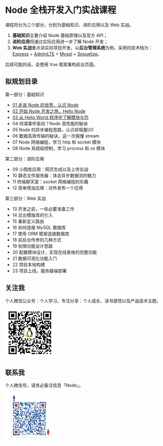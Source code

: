 # Node 全栈开发入门实战课程

课程将分为三个部分，分别为基础知识、进阶应用以及 Web 实战。

1. **基础知识**主要介绍 Node 基础原理以及官方 API；
2. **进阶应用**将通过实际应用进一步了解 Node 开发；
3. **Web 实战**重点讲实际项目开发，以**后台管理系统**为例。采用的技术栈为：[Express](http://www.expressjs.com.cn/) + [AdminLTE](https://adminlte.io/) + [Mysql](https://www.mysql.com/) + [Sequelize](http://docs.sequelizejs.com/)。

后续可能的话，会使用 Vue 框架重构前台页面。

## 拟规划目录

第一部分：基础知识

* [01 走进 Node 的世界，认识 Node](123/01_know_node.md)
* [02 开始 Node 开发之旅，Hello Node](123/02_start_node.md)
* [03 从 Hello World 程序中了解模块与包](123/03_node_modules.md)
* 04 何谓事件驱动？Node 高性能的秘诀
* 05 Node 的异步编程思路，认识非阻塞I/O
* 06 数据高效传输的秘诀，这一次搞懂 stream
* 07 Node 网络编程，学习 http 和 socket 模块
* 08 Node 系统级控制，学习 process 和 os 模块

第二部分：进阶应用

* 09 小图库应用：网页生成以及上传实战
* 10 静态文件服务器：体会异步数据流的魅力
* 11 终端聊天室：socket 网络编程的乐趣 
* 12 简单爬虫应用：对外发布一个应用

第三部分：Web 实战

* 13 开发之前，一些必要准备工作
* 14 后台模版库的引入
* 15 重新定义路由
* 16 如何连接 MySQL 数据库
* 17 使用 ORM 框架连接数据库
* 18 前后台传参的几种方式
* 19 权限功能设计思路
* 20 配置模块设计，实现在线表格的完整功能
* 21 数据可视化功能入门
* 22 项目本地构建
* 23 项目上线，服务器端部署

## 关注我

个人微信公众号：个人学习，专注分享：个人成长、读书感悟以及产品技术主题。

![](.gitbook/assets/weixin-qrcode.png)

## 联系我

个人微信号，请务必备注信息「Node」。

![](.gitbook/assets/qrcode-self.jpeg)

